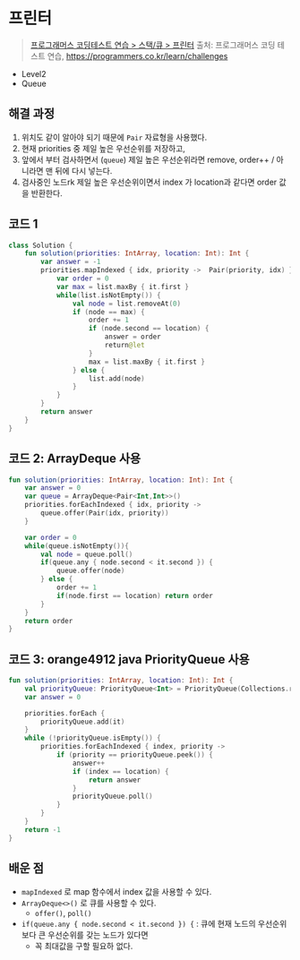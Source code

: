 # 프린터

> [프로그래머스 코딩테스트 연습 > 스택/큐 > 프린터](https://programmers.co.kr/learn/courses/30/lessons/42587)
> 출처: 프로그래머스 코딩 테스트 연습, https://programmers.co.kr/learn/challenges

- Level2
- Queue

## 해결 과정

1. 위치도 같이 알아야 되기 때문에 `Pair` 자료형을 사용했다.
2. 현재 priorities 중 제일 높은 우선순위를 저장하고,
3. 앞에서 부터 검사하면서 (`queue`) 제일 높은 우선순위라면 remove, order++ / 아니라면 맨 뒤에 다시 넣는다.
4. 검사중인 노드rk 제일 높은 우선순위이면서 index 가 location과 같다면 order 값을 반환한다.

## 코드 1

```kotlin
class Solution {
    fun solution(priorities: IntArray, location: Int): Int {
        var answer = -1
        priorities.mapIndexed { idx, priority ->  Pair(priority, idx) }.toMutableList().let { list ->
            var order = 0
            var max = list.maxBy { it.first }
            while(list.isNotEmpty()) {
                val node = list.removeAt(0)
                if (node == max) {
                    order += 1
                    if (node.second == location) {
                        answer = order
                        return@let
                    }
                    max = list.maxBy { it.first }
                } else {
                    list.add(node)
                }
            }
        }
        return answer
    }
}
```

## 코드 2: ArrayDeque 사용

```kotlin
fun solution(priorities: IntArray, location: Int): Int {
    var answer = 0
    var queue = ArrayDeque<Pair<Int,Int>>()
    priorities.forEachIndexed { idx, priority ->
        queue.offer(Pair(idx, priority))
    }

    var order = 0
    while(queue.isNotEmpty()){
        val node = queue.poll()
        if(queue.any { node.second < it.second }) {
            queue.offer(node)
        } else {
            order += 1
            if(node.first == location) return order
        }
    }
    return order
}
```

## 코드 3: orange4912 java PriorityQueue 사용

```kotlin
fun solution(priorities: IntArray, location: Int): Int {
    val priorityQueue: PriorityQueue<Int> = PriorityQueue(Collections.reverseOrder())
    var answer = 0

    priorities.forEach {
        priorityQueue.add(it)
    }
    while (!priorityQueue.isEmpty()) {
        priorities.forEachIndexed { index, priority ->
            if (priority == priorityQueue.peek()) {
                answer++
                if (index == location) {
                    return answer
                }
                priorityQueue.poll()
            }
        }
    }
    return -1
}
```

## 배운 점

- `mapIndexed` 로 map 함수에서 index 값을 사용할 수 있다.
- `ArrayDeque<>()` 로 큐를 사용할 수 있다.
  - `offer()`, `poll()`
- `if(queue.any { node.second < it.second }) {` : 큐에 현재 노드의 우선순위보다 큰 우선순위를 갖는 노드가 있다면
  - 꼭 최대값을 구할 필요하 없다.
